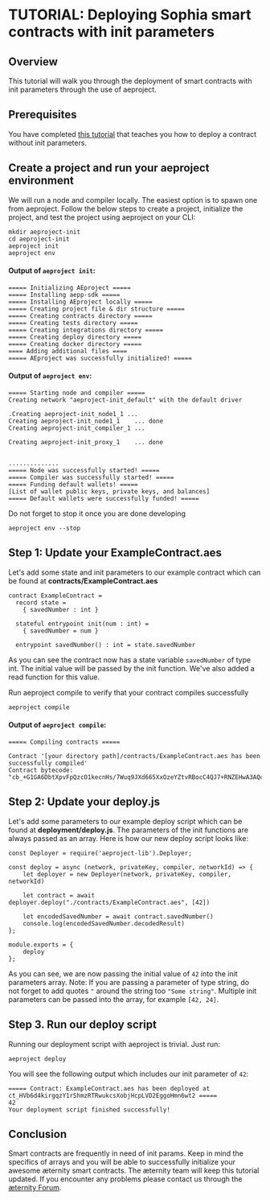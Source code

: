 # TUTORIAL: Deploying Sophia smart contracts with init parameters

## Overview

This tutorial will walk you through the deployment of smart contracts with init parameters through the use of aeproject.

## Prerequisites

You have completed [this tutorial](smart-contract-deployment-in-aeproject.md) that teaches you how to deploy a contract without init parameters.

## Create a project and run your aeproject environment

We will run a node and compiler locally. The easiest option is to spawn one from aeproject. Follow the below steps to create a project, initialize the project, and test the project using aeproject on your CLI:

```
mkdir aeproject-init
cd aeproject-init
aeproject init
aeproject env
```

#### Output of `aeproject init`:

```
===== Initializing AEproject =====
===== Installing aepp-sdk =====
===== Installing AEproject locally =====
===== Creating project file & dir structure =====
===== Creating contracts directory =====
===== Creating tests directory =====
===== Creating integrations directory =====
===== Creating deploy directory =====
===== Creating docker directory =====
==== Adding additional files ====
===== AEproject was successfully initialized! =====
```

#### Output of `aeproject env`:

```
===== Starting node and compiler =====
Creating network "aeproject-init_default" with the default driver

.Creating aeproject-init_node1_1 ... 
Creating aeproject-init_node1_1    ... done
Creating aeproject-init_compiler_1 ... 

Creating aeproject-init_proxy_1    ... done


..............
===== Node was successfully started! =====
===== Compiler was successfully started! =====
===== Funding default wallets! =====
[List of wallet public keys, private keys, and balances]
===== Default wallets were successfully funded! =====
```

Do not forget to stop it once you are done developing

```
aeproject env --stop
```

## Step 1: Update your ExampleContract.aes

Let's add some state and init parameters to our example contract which can be found at **contracts/ExampleContract.aes**

```
contract ExampleContract =
  record state =
    { savedNumber : int }

  stateful entrypoint init(num : int) =
    { savedNumber = num }

  entrypoint savedNumber() : int = state.savedNumber
```

As you can see the contract now has a state variable `savedNumber` of type int. The initial value will be passed by the init function. We've also added a read function for this value.

Run aeproject compile to verify that your contract compiles successfully

```
aeproject compile
```

#### Output of `aeproject compile`:

```
===== Compiling contracts =====

Contract '[your directory path]/contracts/ExampleContract.aes has been successfully compiled'
Contract bytecode: "cb_+G1GA6DbtXpvFpQzcO1kecnHs/7Wuq9JXd665XxOzeYZtvRBocC4QJ7+RNZEHwA3AQc3ABoGggABAz/+4rdsAQA3AAcBAoKdLwIRRNZEHxFpbml0EeK3bAEtc2F2ZWROdW1iZXKCLwCFNC4yLjAAfJ0fFw=="
```

## Step 2: Update your deploy.js

Let's add some parameters to our example deploy script which can be found at **deployment/deploy.js**. The parameters of the init functions are always passed as an array. Here is how our new deploy script looks like:

```
const Deployer = require('aeproject-lib').Deployer;

const deploy = async (network, privateKey, compiler, networkId) => {
    let deployer = new Deployer(network, privateKey, compiler, networkId)

    let contract = await deployer.deploy("./contracts/ExampleContract.aes", [42])

    let encodedSavedNumber = await contract.savedNumber()
    console.log(encodedSavedNumber.decodedResult)
};

module.exports = {
    deploy
};
```

As you can see, we are now passing the initial value of `42` into the init parameters array. Note: If you are passing a parameter of type string, do not forget to add quotes `"` around the string too `"Some string"`. Multiple init parameters can be passed into the array, for example `[42, 24]`.

## Step 3. Run our deploy script

Running our deployment script with aeproject is trivial. Just run:
```
aeproject deploy
```

You will see the following output which includes our init parameter of `42`:

```
===== Contract: ExampleContract.aes has been deployed at ct_HVb6d4kirgqzY1rShmzRTRwukcsXobjHcpLVD2EggoHmn6wt2 =====
42
Your deployment script finished successfully!
```

## Conclusion

Smart contracts are frequently in need of init params. Keep in mind the specifics of arrays and you will be able to successfully initialize your awesome æternity smart contracts. The æternity team will keep this tutorial updated. If you encounter any problems please contact us through the [æternity Forum](https://forum.aeternity.com/c/development).
